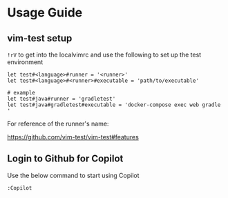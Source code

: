 # Usage Guide

## vim-test setup

`!rV` to get into the localvimrc and use the following to set up the test
environment

```vim
let test#<language>#runner = '<runner>'
let test#<language>#<runner>#executable = 'path/to/executable'

# example
let test#java#runner = 'gradletest'
let test#java#gradletest#executable = 'docker-compose exec web gradle '
```

For reference of the runner's name:

<https://github.com/vim-test/vim-test#features>

## Login to Github for Copilot

Use the below command to start using Copilot

```vim
:Copilot
```
